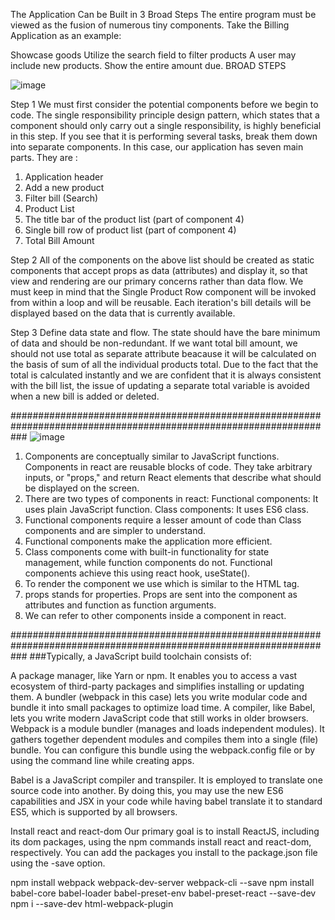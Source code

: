 
The Application Can be Built in 3 Broad Steps
The entire program must be viewed as the fusion of numerous tiny components. Take the Billing Application as an example:

Showcase goods
Utilize the search field to filter products
A user may include new products.
Show the entire amount due.
BROAD STEPS

![image](https://github.com/saikrishnaKrish/ReactWithJavascript/assets/82278675/01b3c691-747e-4ad1-9724-5e68b7e7b7e5)


Step 1
We must first consider the potential components before we begin to code. The single responsibility principle design pattern, which states that a component should only carry out a single responsibility, is highly beneficial in this step. If you see that it is performing several tasks, break them down into separate components. In this case, our application has seven main parts. They are :

1. Application header
2. Add a new product
3. Filter bill (Search)
4. Product List
5. The title bar of the product list (part of component 4)
6. Single bill row of product list (part of component 4)
7. Total Bill Amount

Step 2
All of the components on the above list should be created as static components that accept props as data (attributes) and display it, so that view and rendering are our primary concerns rather than data flow. We must keep in mind that the Single Product Row component will be invoked from within a loop and will be reusable. Each iteration's bill details will be displayed based on the data that is currently available.

Step 3
Define data state and flow. The state should have the bare minimum of data and should be non-redundant. If we want total bill amount, we should not use total as separate attribute beacause it will be calculated on the basis of sum of all the individual products total. Due to the fact that the total is calculated instantly and we are confident that it is always consistent with the bill list, the issue of updating a separate total variable is avoided when a new bill is added or deleted.

###################################################################################################################
![image](https://github.com/saikrishnaKrish/ReactWithJavascript/assets/82278675/bc0643dd-f4f9-4607-a165-c50dc05bcdab)




1. Components are conceptually similar to JavaScript functions. Components in react are reusable blocks of code. They take arbitrary inputs, or "props," and return React elements that describe what should be displayed on the screen.
2. There are two types of components in react:
    Functional components: It uses plain JavaScript function.
    Class components: It uses ES6 class.
3. Functional components require a lesser amount of code than Class components and are simpler to understand.
4. Functional components make the application more efficient.
5. Class components come with built-in functionality for state management, while function components do not. Functional components achieve this using react hook, useState().
6. To render the component we use which is similar to the HTML tag.
7. props stands for properties. Props are sent into the component as attributes and function as function arguments.
8. We can refer to other components inside a component in react.
















###################################################################################################################
###Typically, a JavaScript build toolchain consists of:

A package manager, like Yarn or npm. It enables you to access a vast ecosystem of third-party packages and simplifies installing or updating them.
A bundler (webpack in this case) lets you write modular code and bundle it into small packages to optimize load time.
A compiler, like Babel, lets you write modern JavaScript code that still works in older browsers.
Webpack is a module bundler (manages and loads independent modules). It gathers together dependent modules and compiles them into a single (file) bundle. You can configure this bundle using the webpack.config file or by using the command line while creating apps.

Babel is a JavaScript compiler and transpiler. It is employed to translate one source code into another. By doing this, you may use the new ES6 capabilities and JSX in your code while having babel translate it to standard ES5, which is supported by all browsers.


Install react and react-dom Our primary goal is to install ReactJS, including its dom packages, using the npm commands install react and react-dom, respectively. You can add the packages you install to the package.json file using the -save option.

npm install webpack webpack-dev-server webpack-cli --save
npm install babel-core babel-loader babel-preset-env babel-preset-react  --save-dev
npm i --save-dev html-webpack-plugin
